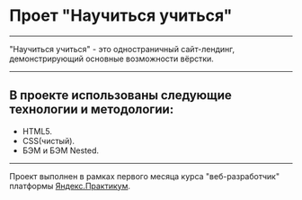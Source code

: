 # Проет "Научиться учиться"

---

"Научиться учиться" - это одностраничный сайт-лендинг, демонстрирующий основные возможности вёрстки.

---

## В проекте использованы следующие технологии и методологии:

* HTML5.
* CSS(чистый).
* БЭМ и БЭМ Nested.

---

Проект выполнен в рамках первого месяца курса "веб-разработчик" платформы [Яндекс.Практикум](https://praktikum.yandex.ru "Яндекс.Практикум").
